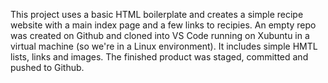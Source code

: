 This project uses a basic HTML boilerplate and creates a simple recipe website with a main index page and a few links to recipies. An empty repo was created on Github and cloned into VS Code running on Xubuntu in a virtual machine (so we're in a Linux environment). It includes simple HMTL lists, links and images. The finished product was staged, committed and pushed to Github. 
